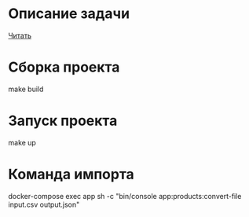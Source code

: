 # Описание задачи
[Читать](task/readme.txt)

# Сборка проекта
make build

# Запуск проекта
make up

# Команда импорта
docker-compose exec app sh -c "bin/console app:products:convert-file input.csv output.json"
